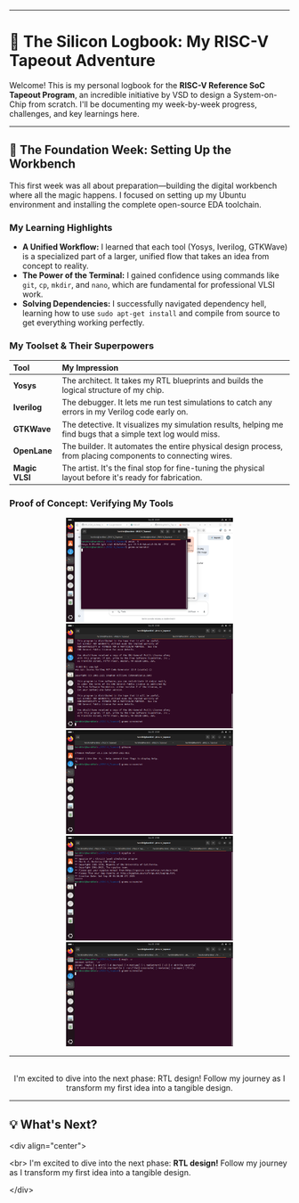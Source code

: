 

-----

# 🚀 The Silicon Logbook: My RISC-V Tapeout Adventure



Welcome! This is my personal logbook for the **RISC-V Reference SoC Tapeout Program**, an incredible initiative by VSD to design a System-on-Chip from scratch. I'll be documenting my week-by-week progress, challenges, and key learnings here.

-----

## 📅 The Foundation Week: Setting Up the Workbench

This first week was all about preparation—building the digital workbench where all the magic happens. I focused on setting up my Ubuntu environment and installing the complete open-source EDA toolchain.

### **My Learning Highlights**

  - **A Unified Workflow:** I learned that each tool (Yosys, Iverilog, GTKWave) is a specialized part of a larger, unified flow that takes an idea from concept to reality.
  - **The Power of the Terminal:** I gained confidence using commands like `git`, `cp`, `mkdir`, and `nano`, which are fundamental for professional VLSI work.
  - **Solving Dependencies:** I successfully navigated dependency hell, learning how to use `sudo apt-get install` and compile from source to get everything working perfectly.

### **My Toolset & Their Superpowers**

| Tool | My Impression |
|:---|:---|
| **Yosys** | The architect. It takes my RTL blueprints and builds the logical structure of my chip. |
| **Iverilog** | The debugger. It lets me run test simulations to catch any errors in my Verilog code early on. |
| **GTKWave** | The detective. It visualizes my simulation results, helping me find bugs that a simple text log would miss. |
| **OpenLane** | The builder. It automates the entire physical design process, from placing components to connecting wires. |
| **Magic VLSI** | The artist. It's the final stop for fine-tuning the physical layout before it's ready for fabrication. |



### Proof of Concept: Verifying My Tools

<div align="center">
<img src="https://raw.githubusercontent.com/HarshiniS05/RISC-V_Tapeout/main/Week%201/images/yosys.png" width="300" alt="Yosys Version Check">
<img src="https://raw.githubusercontent.com/HarshiniS05/RISC-V_Tapeout/main/Week%201/images/iverilog.png" width="300" alt="Iverilog Version Check">
<img src="https://raw.githubusercontent.com/HarshiniS05/RISC-V_Tapeout/main/Week%201/images/gtkwave.png" width="300" alt="GTKWave Launch">
<img src="https://raw.githubusercontent.com/HarshiniS05/RISC-V_Tapeout/main/Week%201/images/ngspice.png" width="300" alt="Ngspice Version Check">
<img src="https://raw.githubusercontent.com/HarshiniS05/RISC-V_Tapeout/main/Week%201/images/magic.png" width="300" alt="Magic GUI">
</div>

---

<div align="center">
<br>
I'm excited to dive into the next phase: RTL design! Follow my journey as I transform my first idea into a tangible design.
</div>

-----

## 💡 What's Next?

\<div align="center"\>


\<br\>
I'm excited to dive into the next phase: **RTL design\!** Follow my journey as I transform my first idea into a tangible design.

\</div\>
